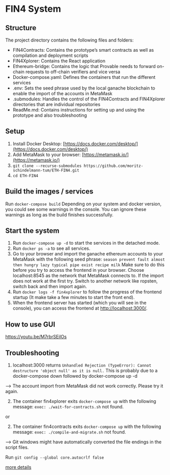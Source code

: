 # FIN4 System

## Structure

The project directory contains the following files and folders:
-	FIN4Contracts: Contains the prototype’s smart contracts as well as compilation and deployment scripts
-	FIN4Xplorer: Contains the React application
-	Ethereum-bridge: Contains the logic that Provable needs to forward on-chain requests to off-chain verifiers and vice versa
-	Docker-compose.yaml: Defines the containers that run the different services
-	.env: Sets the seed phrase used by the local ganache blockchain to enable the import of the accounts in MetaMask
-	.submodules: Handles the control of the FIN4Contracts and FIN4Xplorer directories that are individual repositories
-	ReadMe.md: Contains instructions for setting up and using the prototype and also troubleshooting


## Setup

1. Install Docker Desktop: [https://docs.docker.com/desktop/](https://docs.docker.com/desktop/)
2. Add MetaMask to your browser: [https://metamask.io/](https://metamask.io/)
3. `git clone --recurse-submodules https://github.com/moritz-schindelmann-tum/ETH-FIN4.git`
4. `cd ETH-FIN4`

## Build the images / services

Run `docker-compose build`
Depending on your system and docker version, you could see some warnings in the console. You can ignore these warnings as long as the build finishes successfully.

## Start the system

1. Run `docker-compose up -d` to start the services in the detached mode.
2. Run `docker ps -a` to see all services.
3. Go to your browser and import the ganache ethereum accounts to your MetaMask with the following seed phrase: 
`season prevent fault almost then hungry lazy typical pipe exist recipe milk` 
Make sure to do this before you try to access the frontend in your browser. 
Choose localhost:8545 as the network that MetaMask connects to. If the import does not work at the first try. Switch to another network like ropsten, switch back and then import again.
4. Run `docker logs -f fin4xplorer` to follow the progress of the frontend startup (It make take a few minutes to start the front end). 
5. When the frontend server has started (which you will see in the console), you can access the frontend at [http://localhost:3000/](http://localhost:3000/).

## How to use GUI
https://youtu.be/M7rbrSEilOs

## Troubleshooting

1. localhost:3000 returns `Unhandled Rejection (TypeError): Cannot destructure 'object null' as it is null.` This is probably due to a docker-compose down followed by docker-compose up -d 

  --> The account import from MetaMask did not work correctly. Please try it again.

2. The container fin4xplorer exits `docker-compose up` with the following message: `exec: ./wait-for-contracts.sh` not found.

or 

2. The container fin4contracts exits `docker-compose up` with the following message: `exec: ./compile-and-migrate.sh` not found.

--> Git windows might have automatically converted the file endings in the script files. 

Run `git config --global core.autocrlf false`

[more details](https://stackoverflow.com/questions/29045140/env-bash-r-no-such-file-or-directory)
